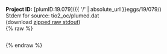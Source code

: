 **Project ID:** [plumID:19.079]({{ '/' | absolute_url }}eggs/19/079/)  
Stderr for source:  tio2_oc/plumed.dat   
(download [zipped raw stdout](plumed.dat.plumed_master.stdout.txt.zip))  
{% raw %}
<pre>
</pre>
{% endraw %}
